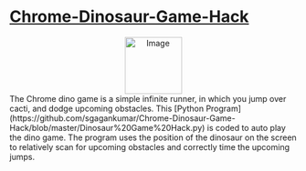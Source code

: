 # [Chrome-Dinosaur-Game-Hack](chrome://dino)
<div align="center" ><img src="https://github.com/sgagankumar/Chrome-Dinosaur-Game-Hack/blob/master/Images/IMG1.JPG" alt="Image" width=auto height=100px/></div>
The Chrome dino game is a simple infinite runner, in which you jump over cacti, and dodge upcoming obstacles.
This [Python Program](https://github.com/sgagankumar/Chrome-Dinosaur-Game-Hack/blob/master/Dinosaur%20Game%20Hack.py) is coded to auto play the dino game.
The program uses the position of the dinosaur on the screen to relatively scan for upcoming obstacles and correctly time the upcoming jumps.
